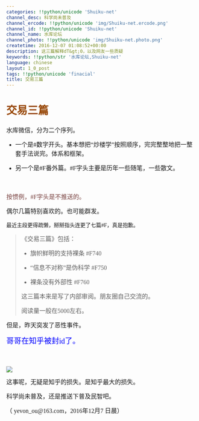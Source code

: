 ```yaml
---
categories: !!python/unicode 'Shuiku-net'
channel_desc: 科学尚未普及
channel_ercode: !!python/unicode 'img/Shuiku-net.ercode.png'
channel_id: !!python/unicode 'Shuiku-net'
channel_name: 水库论坛
channel_photo: !!python/unicode 'img/Shuiku-net.photo.png'
createtime: 2016-12-07 01:08:52+00:00
description: 这三篇解释dT&gt;0，以及网友一些质疑
keywords: !!python/str '水库论坛,Shuiku-net'
language: chinese
layout: 1_0_post
tags: !!python/unicode 'finacial'
title: 交易三篇
---
```

<div class="rich_media_content" id="js_content">
<h1 style="line-height:150%">
<span style="font-family:宋体;color:#984807">
          交易三篇
         </span>
</h1>
<p style="line-height:150%">
<span style="font-size:16px;line-height:150%;font-family:楷体">
</span>
</p>
<p style="line-height:150%">
<span style="font-size:16px;line-height:150%;font-family:楷体">
          水库微信，分为二个序列。
         </span>
</p>
<p style="line-height:150%">
<span style="font-size:16px;line-height:150%;font-family:楷体">
</span>
</p>
<ul class="list-paddingleft-2" style="list-style-type: disc;">
<li>
<p style="line-height:150%">
<span style="font-size:16px;line-height:150%;font-family:楷体">
            一个是#数字开头。基本想把“炒楼学”按照顺序，完完整整地把一整套手法说完。体系和框架。
           </span>
</p>
<p style="line-height:150%">
<span style="font-size:16px;line-height:150%;font-family:楷体">
</span>
<span style="font-family: 楷体; font-size: 16px;">
</span>
</p>
</li>
<li>
<p style="line-height:150%">
<span style="font-size:16px;line-height:150%;font-family:楷体">
            另一个是#F番外篇。#F字头主要是历年一些随笔，一些散文。
           </span>
</p>
</li>
</ul>
<p style="line-height:150%">
<span style="font-size:16px;line-height:150%;font-family:楷体">
<br/>
</span>
</p>
<p style="line-height:150%">
<span style="font-size: 16px; line-height: 150%; font-family: 楷体; color: rgb(122, 68, 66);">
          按惯例，#F字头是不推送的。
         </span>
</p>
<p style="line-height:150%">
<span style="font-size:16px;line-height:150%;font-family:楷体">
          偶尔几篇特别喜欢的。也可能群发。
         </span>
</p>
<p style="line-height:150%">
<span style="font-family:楷体">
          最近主段更得疏懒，掰掰指头连更了七篇#F，真是抱歉。
         </span>
</p>
<p style="line-height:150%">
<span style="font-size:16px;line-height:150%;font-family:楷体">
</span>
</p>
<p style="line-height:150%">
<span style="font-size:16px;line-height:150%;font-family:楷体">
</span>
</p>
<blockquote>
<p style="line-height:150%">
<span style="font-size:16px;line-height:150%;font-family:楷体">
           《交易三篇》包括：
          </span>
</p>
<ul class="list-paddingleft-2" style="list-style-type: disc;">
<li>
<p style="line-height:150%">
<span style="font-size:16px;line-height:150%;font-family:楷体">
             旗帜鲜明的支持裸条 #F740
            </span>
</p>
</li>
<li>
<p style="line-height:150%">
<span style="font-size:16px;line-height:150%;font-family:楷体">
             “信息不对称”是伪科学 #F750
            </span>
</p>
</li>
<li>
<p style="line-height:150%">
<span style="font-size:16px;line-height:150%;font-family:楷体">
             裸条没有外部性 #F760
            </span>
</p>
</li>
</ul>
<p style="line-height:150%">
<span style="font-size:16px;line-height:150%;font-family:楷体">
</span>
</p>
<p style="line-height:150%">
<span style="font-size:16px;line-height:150%;font-family:楷体">
           这三篇本来是写了内部审阅。朋友圈自己交流的。
          </span>
</p>
<p style="line-height:150%">
<span style="font-size:16px;line-height:150%;font-family:楷体">
           阅读量一般在5000左右。
          </span>
</p>
</blockquote>
<p style="line-height:150%">
<span style="font-size:16px;line-height:150%;font-family:楷体">
</span>
</p>
<p style="line-height:150%">
<span style="font-size:16px;line-height:150%;font-family:楷体">
</span>
</p>
<p style="line-height:150%">
<span style="font-size:16px;line-height:150%;font-family:楷体">
          但是，昨天突发了恶性事件。
         </span>
</p>
<p style="line-height:150%">
<span style="line-height: 150%; font-family: 楷体; color: blue; font-size: 20px;">
          哥哥在知乎被封id了。
         </span>
</p>
<p style="line-height:150%">
<span style="font-size:16px;line-height:150%;font-family:楷体;color:blue">
<br/>
</span>
</p>
<p style="line-height:150%">
<span style="font-size:16px;line-height:150%;font-family:楷体">
<img data-ratio="0.3620484319174275" data-s="300,640" data-src="" data-type="png" data-w="2519" src="{{ '/img/Ok4hZ0tV6r6cQCezOq4NsVh5nISx47Rd2ZIu7PdRQjUV5y9AWZt2ahwyvf7THsTavkYfRImXdiajeamX64jxmTA.png' | prepend: site.img | replace: '//','/' }}"/>
<br/>
</span>
</p>
<p style="line-height:150%">
<span style="font-size:16px;line-height:150%;font-family:楷体">
          这事呢，无疑是知乎的损失。是知乎最大的损失。
         </span>
</p>
<p style="line-height:150%">
<span style="font-size:16px;line-height:150%;font-family:楷体">
          科学尚未普及，还是推送下普及民智吧。
         </span>
</p>
<p style="line-height:150%">
<span style="font-size:16px;line-height:150%;font-family:楷体">
</span>
</p>
<p style="line-height:150%">
<span style="font-size:16px;line-height:150%;font-family:楷体">
</span>
</p>
<p style="line-height:150%">
<span style="font-size:16px;line-height:150%;font-family:楷体">
          （
          <a>
           yevon_ou@163.com，2016年12月7
          </a>
          日晨）
         </span>
</p>
<p style="line-height:150%">
<span style="font-size:16px;line-height:150%;font-family:楷体">
</span>
</p>
<p style="line-height:150%">
<span style="font-size:16px;line-height:150%;font-family:楷体">
</span>
</p>
<p style="line-height:150%">
<span style="font-size:16px;line-height:150%;font-family:楷体">
</span>
</p>
<p style="line-height: 150%;">
<br/>
</p>
</div>